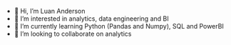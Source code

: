 - 👋 Hi, I’m Luan Anderson
- 👀 I’m interested in analytics, data engineering and BI
- 🌱 I’m currently learning Python (Pandas and Numpy), SQL and PowerBI
- 💞️ I’m looking to collaborate on analytics


<!---
LuanF22/LuanF22 is a ✨ special ✨ repository because its `README.md` (this file) appears on your GitHub profile.
You can click the Preview link to take a look at your changes.
--->
